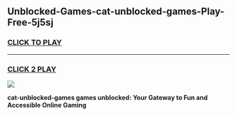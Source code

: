 
## Unblocked-Games-cat-unblocked-games-Play-Free-5j5sj
<h3>
<a href="https://premium76.site?title=cat-unblocked-games&ref=18A">CLICK TO PLAY</a></h3>
<hr>

<h3>
<a href="https://premium76.site?title=cat-unblocked-games&ref=18A">CLICK 2 PLAY</a>
  
</h3>

<a href="https://premium76.site?title=cat-unblocked-games&ref=18A"><img src="https://clearcache.store/games.png"></a>


**cat-unblocked-games games unblocked: Your Gateway to Fun and Accessible Online Gaming**
